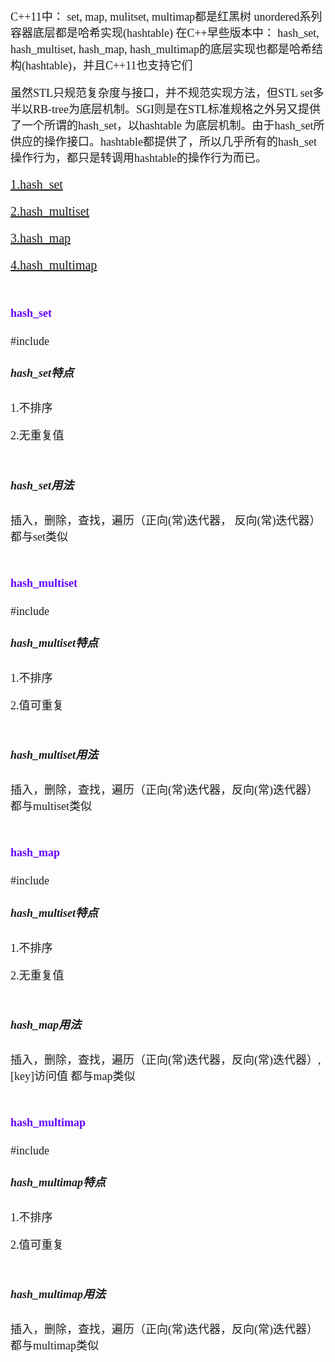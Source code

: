 <html>
<font size = 4 face = "楷体">


<p>
C++11中：
set, map, mulitset, multimap都是红黑树
unordered系列容器底层都是哈希实现(hashtable)
在C++早些版本中：
hash_set, hash_multiset, hash_map, hash_multimap的底层实现也都是哈希结构(hashtable)，并且C++11也支持它们



虽然STL只规范复杂度与接口，并不规范实现方法，但STL set多半以RB-tree为底层机制。SGI则是在STL标准规格之外另又提供了一个所谓的hash_set，以hashtable 为底层机制。由于hash_set所供应的操作接口。hashtable都提供了，所以几乎所有的hash_set操作行为，都只是转调用hashtable的操作行为而已。
</p>







<div id=test style="color:#ddddff; font-size:20px">
<p>
<a href = "#hash_set">1.hash_set</a>

<a href = "#hash_multiset">2.hash_multiset</a>

<a href = "#hash_map">3.hash_map</a>

<a href = "#hash_multimap">4.hash_multimap</a>
</p>
</div>






<img  height = "10px" />

<h4 id = "hash_set" style = "color:#6600ff;">
hash_set
</h4>
#include<hash_set>

<h5>hash_set特点</h5>

<p>

1.不排序

2.无重复值

</p>



<img  height = "10px" />

<h5>hash_set用法</h5>


<p>

插入，删除，查找，遍历（正向(常)迭代器， 反向(常)迭代器）都与set类似

</p>












<img  height = "10px" />

<h4 id = "hash_multiset" style = "color:#6600ff;">
hash_multiset
</h4>
#include <hash_set>

<img  height = "10px" />

<h5>hash_multiset特点</h5>



<p>

1.不排序

2.值可重复

</p>


<img  height = "10px" />

<h5>hash_multiset用法</h5>


<p>

插入，删除，查找，遍历（正向(常)迭代器，反向(常)迭代器）都与multiset类似

</p>









<img  height = "10px" />

<h4 id = "hash_map" style = "color:#6600ff;">
hash_map
</h4>
#include<hash_map>

<h5>hash_multiset特点</h5>

<p>

1.不排序

2.无重复值

</p>



<img  height = "10px" />

<h5>hash_map用法</h5>



<p>

插入，删除，查找，遍历（正向(常)迭代器，反向(常)迭代器）, [key]访问值 都与map类似

</p>








<img  height = "10px" />

<h4 id = "hash_multimap" style = "color:#6600ff;">
hash_multimap
</h4>
#include<hash_map>


<img  height = "10px" />

<h5>hash_multimap特点</h5>


<p>

1.不排序

2.值可重复

</p>


<img  height = "10px" />

<h5>hash_multimap用法</h5>


<p>

插入，删除，查找，遍历（正向(常)迭代器，反向(常)迭代器）都与multimap类似

</p>







</html>